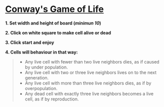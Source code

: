 # [Conway's Game of Life](https://patrykrudzinski.github.io/game_of_life/)


__1. Set width and height of board (*minimun 10*)__

__2. Click on white square to make cell alive or dead__

__3. Click start and enjoy__

__4. Cells will behaviour in that way:__

> * Any live cell with fewer than two live neighbors dies, as if caused by under population.
> * Any live cell with two or three live neighbors lives on to the next generation.
> * Any live cell with more than three live neighbors dies, as if by overpopulation.
> * Any dead cell with exactly three live neighbors becomes a live cell, as if by reproduction. 


